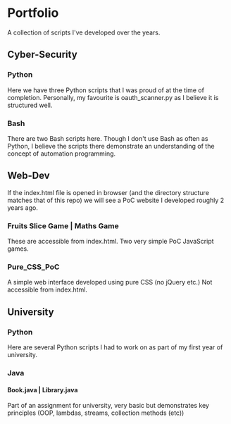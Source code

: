 <h1>Portfolio</h1>
A collection of scripts I've developed over the years.

<h2>Cyber-Security</h2>
<h3>Python</h3>
Here we have three Python scripts that I was proud of at the time of completion. Personally, my favourite is oauth_scanner.py as I believe it is structured well.
<h3>Bash</h3>
There are two Bash scripts here. Though I don't use Bash as often as Python, I believe the scripts there demonstrate an understanding of the concept of automation programming.

<h2>Web-Dev</h2>
If the index.html file is opened in browser (and the directory structure matches that of this repo) we will see a PoC website I developed roughly 2 years ago.
<h3>Fruits Slice Game | Maths Game</h3>
These are accessible from index.html. Two very simple PoC JavaScript games.
<h3>Pure_CSS_PoC</h3>
A simple web interface developed using pure CSS (no jQuery etc.) Not accessible from index.html.

<h2>University</h2>
<h3>Python</h3>
Here are several Python scripts I had to work on as part of my first year of university.
<h3>Java</h3>
<h4>Book.java | Library.java</h4>
Part of an assignment for university, very basic but demonstrates key principles (OOP, lambdas, streams, collection methods (etc))
